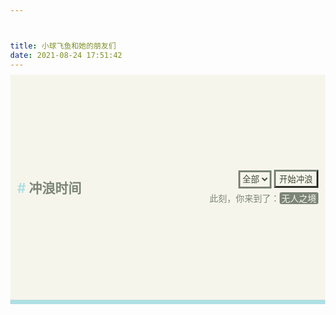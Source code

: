 ```yaml
---



title: 小球飞鱼和她的朋友们
date: 2021-08-24 17:51:42
---
```


<head>
    <meta charset="UTF-8">
    <meta http-equiv="X-UA-Compatible" content="IE=edge">
    <meta name="viewport" content="width=device-width, initial-scale=1.0">
    <title>冲浪时间</title>
  <style>
html {
  height: 100%;
  overflow: hidden;
}
body {
  height: 100%;
  margin: 0;
  display: flex;
  flex-direction: column;
}
#top-header {
  width: 100%;
  background-color: #f6f5ec;
  border-bottom: .5em solid #afdfe4;
  min-height: 9%;
}
.header-content {
  height: 100%;
  margin: 0 auto;
  width: 100%;
  max-width: 700px;
  display: flex;
  flex-wrap: wrap;
  align-items: center;
  justify-content: space-between;
  padding: .5em .8em;
  box-sizing: border-box;
}
#top-header h1 {
  font-size: 1.5em;
  margin: 0;
  color: #7c8577;
}
#top-header h1::before {
  content: "# ";
  color: #afdfe4;
}
.surf-filter {
  text-align: right;
}
.surf-filter select {
  height: 2.2em;
  border-color: #7c8577;
  background-color: #f6f5ec;
  border-width: 3px;
  color: #404a39;
}
.surf-filter button {
  height: 2.2em;
  border-color: #7c8577;
  background-color: #f6f5ec;
  border-width: 3px;
  color: #404a39;
}
.current-info {
  padding-top: 5px;
  color: #7c8577;
}
.current-info a {
  color: #f6f5ec;
  padding: 1px 3px;
  border-radius: 3px;
  background-color: #7c8577;
}
.view-container {
  height: 91%;
}
.view-container iframe {
  height: 100%;
  width: 100%;
  border: 0;
}
@media (max-width: 500px) {
  #top-header h1 {
    display: none;
  }
  .header-content {
    justify-content: flex-end;
  }
}
  </style>
</head>
<body>
  <header id="top-header">
    <div class="header-content">
      <h1>冲浪时间</h1>
      <div>
        <div class="surf-filter" id="surf-filter">
          <select id="type-select">
            <option value="all">全部</option>
          </select>
          <button id="btn-start">开始冲浪</button>
        </div>
        <div class="current-info">
          <div>此刻，你来到了：<a target="_blank" id="url-display">无人之境</a></div>
        </div>
      </div>
    </div>
  </header>
  <div class="view-container">
    <iframe id="viewer"></iframe>
  </div>
  <script>

let Data = []
let Rest = []
let CurType = 'all'

fetch('https://gitlab.com/api/v4/projects/27919354/issues/6')
  .then(res => res.json())
  .then(data =>
    toObject(
      data.description.replace(/`/g, '').replace(/\n/g, '')
    )
  )
  .then(data => {
    init(data)
  })

function init (data) {
  Data = data
  update('all')
  Object.keys(Data).forEach(t => {
    const e = document.createElement('option')
    e.value = t
    e.innerText = Data[t].name
    $typeSelect.append(e)
  })
}

function toObject (str) {
  return eval('(function (){ return ' + str + '})()')
}

const $iframe = document.getElementById('viewer')
const $btnStart = document.getElementById('btn-start')
const $urlDisplay = document.getElementById('url-display')
const $typeSelect = document.getElementById('type-select')

$typeSelect.onchange = function (e) {
  update(e.target.value)
}

$btnStart.onclick = function () {
  const url = fetchOne()
  $iframe.src = url
  $urlDisplay.innerText = url
  $urlDisplay.href = url
}

function update (type) {
  CurType = type
  Rest = type === 'all'
    ? Object.keys(Data).reduce((p, n) => p.concat(Data[n].items), [])
    : Data[type].items.slice()
}

function fetchOne () {
  if (!Rest.length) {
    update(CurType)
  }
  const i = rand(Rest.length)
  return Rest.splice(i, 1)
}

function rand (n) {
  return Math.floor(Math.random() * n)
}
  </script>
</body>
</html>



